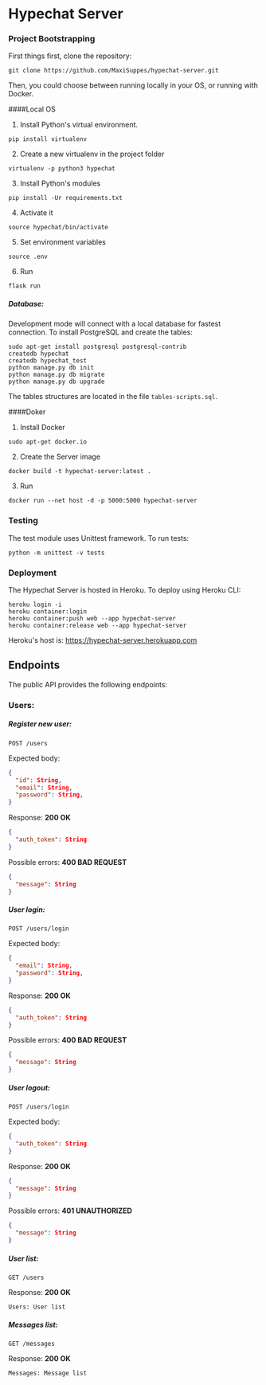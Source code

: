 # Hypechat Server

### Project Bootstrapping

First things first, clone the repository:
```
git clone https://github.com/MaxiSuppes/hypechat-server.git
```

Then, you could choose between running locally in your OS, or running with Docker.

####Local OS

1. Install Python's virtual environment.
```
pip install virtualenv
```

2. Create a new virtualenv in the project folder
```
virtualenv -p python3 hypechat
```

3. Install Python's modules
```
pip install -Ur requirements.txt
```

4. Activate it
```
source hypechat/bin/activate
```

5. Set environment variables
```
source .env
```

6. Run
```
flask run
```

##### Database:

Development mode will connect with a local database for fastest connection. To install PostgreSQL and create the tables: 
```
sudo apt-get install postgresql postgresql-contrib
createdb hypechat
createdb hypechat_test
python manage.py db init
python manage.py db migrate
python manage.py db upgrade
```

The tables structures are located in the file `tables-scripts.sql`.

####Doker

1. Install Docker
```
sudo apt-get docker.io
```

2. Create the Server image
```
docker build -t hypechat-server:latest .
```

3. Run
```
docker run --net host -d -p 5000:5000 hypechat-server
```

### Testing
The test module uses Unittest framework. To run tests:
```
python -m unittest -v tests
```

### Deployment
The Hypechat Server is hosted in Heroku. To deploy using Heroku CLI:
```
heroku login -i
heroku container:login
heroku container:push web --app hypechat-server
heroku container:release web --app hypechat-server
```
Heroku's host is: https://hypechat-server.herokuapp.com

## Endpoints
The public API provides the following endpoints:

### Users:

##### Register new user:
```
POST /users
```
Expected body:
```json
{
  "id": String,
  "email": String,
  "password": String,
}
```
Response: **200 OK**
```json
{
  "auth_token": String
}
```
Possible errors: **400 BAD REQUEST**
```json
{
  "message": String
}
```

##### User login:
```
POST /users/login
```
Expected body:
```json
{
  "email": String,
  "password": String,
}
```
Response: **200 OK**
```json
{
  "auth_token": String
}
```
Possible errors: **400 BAD REQUEST**
```json
{
  "message": String
}
```

##### User logout:
```
POST /users/login
```
Expected body:
```json
{
  "auth_token": String
}
```
Response: **200 OK**
```json
{
  "message": String
}
```
Possible errors: **401 UNAUTHORIZED**
```json
{
  "message": String
}
```

##### User list:
```
GET /users
```
Response: **200 OK**
```
Users: User list
```

##### Messages list:
```
GET /messages
```
Response: **200 OK**
```
Messages: Message list
```
